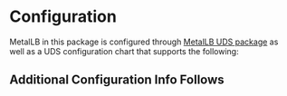 # Configuration

MetalLB in this package is configured through [MetalLB UDS package](#UDS_PACKAGE_REPO#) as well as a UDS configuration chart that supports the following:

## Additional Configuration Info Follows
